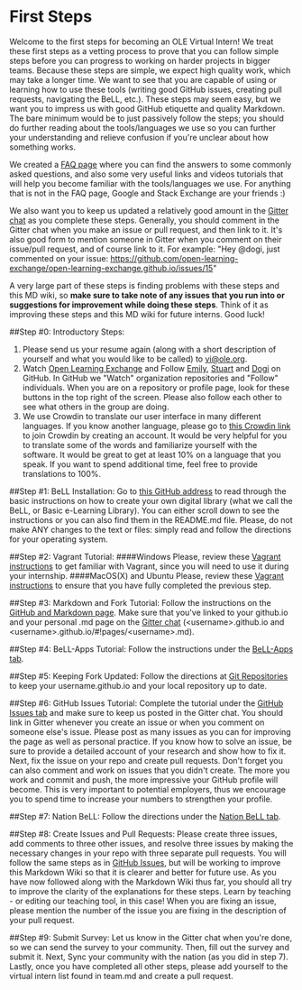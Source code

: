 # First Steps

Welcome to the first steps for becoming an OLE Virtual Intern! We treat these first steps as a vetting process to prove that you can follow simple steps before you can progress to working on harder projects in bigger teams. Because these steps are simple, we expect high quality work, which may take a longer time. We want to see that you are capable of using or learning how to use these tools (writing good GitHub issues, creating pull requests, navigating the BeLL, etc.). These steps may seem easy, but we want you to impress us with good GitHub etiquette and quality Markdown. The bare minimum would be to just passively follow the steps; you should do further reading about the tools/languages we use so you can further your understanding and relieve confusion if you're unclear about how something works. 

We created a [FAQ page](faq.md) where you can find the answers to some commonly asked questions, and also some very useful links and videos tutorials that will help you become familiar with the tools/languages we use. For anything that is not in the FAQ page, Google and Stack Exchange are your friends :)

We also want you to keep us updated a relatively good amount in the [Gitter chat](https://gitter.im/open-learning-exchange/chat) as you complete these steps. Generally, you should comment in the Gitter chat when you make an issue or pull request, and then link to it. It's also good form to mention someone in Gitter when you comment on their issue/pull request, and of course link to it. For example: "Hey @dogi, just commented on your issue: https://github.com/open-learning-exchange/open-learning-exchange.github.io/issues/15"

A very large part of these steps is finding problems with these steps and this MD wiki, so **make sure to take note of any issues that you run into or suggestions for improvement while doing these steps**. Think of it as improving these steps and this MD wiki for future interns. Good luck!

##Step #0: Introductory Steps:
1. Please send us your resume again (along with a short description of yourself and what you would like to be called) to vi@ole.org.
2. Watch [Open Learning Exchange](https://github.com/open-learning-exchange/open-learning-exchange.github.io) and Follow [Emily](https://github.com/EmilyLarkin), [Stuart](https://github.com/sente) and [Dogi](https://github.com/dogi) on GitHub. In GitHub we "Watch" organization repositories and "Follow" individuals. When you are on a repository or profile page, look for these buttons in the top right of the screen. Please also follow each other to see what others in the group are doing.
3. We use Crowdin to translate our user interface in many different languages. If you know another language, please go to [this Crowdin link](https://crowdin.com/project/open-learning-exchange/invite) to join Crowdin by creating an account. It would be very helpful for you to translate some of the words and familiarize yourself with the software. It would be great to get at least 10% on a language that you speak. If you want to spend additional time, feel free to provide translations to 100%.

##Step #1: BeLL Installation:
Go to [this GitHub address](https://github.com/dogi/ole--vagrant-vi) to read through the basic instructions on how to create your own digital library (what we call the BeLL, or Basic e-Learning Library). You can either scroll down to see the instructions or you can also find them in the README.md file. Please, do not make ANY changes to the text or files: simply read and follow the directions for your operating system.

##Step #2: Vagrant Tutorial:
####Windows 
Please, review these [Vagrant instructions](vagrantwin.md) to get familiar with Vagrant, since you will need to use it during your internship.
####MacOS(X) and Ubuntu
Please, review these [Vagrant instructions](vagrant.md) to ensure that you have fully completed the previous step.

##Step #3: Markdown and Fork Tutorial:
Follow the instructions on the [GitHub and Markdown page](githubandmarkdown.md). Make sure that you've linked to your github.io and your personal .md page on the [Gitter chat](https://gitter.im/open-learning-exchange/chat) (&lt;username&gt;.github.io and &lt;username&gt;.github.io/#!pages/&lt;username&gt;.md).

##Step #4: BeLL-Apps Tutorial:
Follow the instructions under the [BeLL-Apps tab](bellapps.md).

##Step #5: Keeping Fork Updated:
Follow the directions at [Git Repositories](gitandrepositories.md) to keep your username.github.io and your local repository up to date.

##Step #6: GitHub Issues Tutorial:
Complete the tutorial under the [GitHub Issues tab](githubissues.md) and make sure to keep us posted in the Gitter chat. You should link in Gitter whenever you create an issue or when you comment on someone else's issue. Please post as many issues as you can for improving the page as well as personal practice. If you know how to solve an issue, be sure to provide a detailed account of your research and show how to fix it. Next, fix the issue on your repo and create pull requests. Don't forget you can also comment and work on issues that you didn't create. The more you work and commit and push, the more impressive your GitHub profile will become. This is very important to potential employers, thus we encourage you to spend time to increase your numbers to strengthen your profile.

##Step #7: Nation BeLL:
Follow the directions under the [Nation BeLL tab](nation.md).

##Step #8: Create Issues and Pull Requests:
Please create three issues, add comments to three other issues, and resolve three issues by making the necessary changes in your repo with three separate pull requests. You will follow the same steps as in [GitHub Issues](githubissues.md), but will be working to improve this Markdown Wiki so that it is clearer and better for future use. As you have now followed along with the Markdown Wiki thus far, you should all try to improve the clarity of the explanations for these steps. Learn by teaching - or editing our teaching tool, in this case! When you are fixing an issue, please mention the number of the issue you are fixing in the description of your pull request.

##Step #9: Submit Survey:
Let us know in the Gitter chat when you're done, so we can send the survey to your community. Then, fill out the survey and submit it. Next, Sync your community with the nation (as you did in step 7). Lastly, once you have completed all other steps, please add yourself to the virtual intern list found in team.md and create a pull request.
